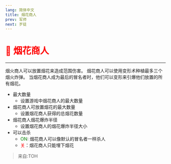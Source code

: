 ```yaml
---
lang: 简体中文
title: 烟花商人
prev: 军师
next: 歹徒
---
```


# <font color="red">🧨 <b>烟花商人</b></font> <Badge text="Support" type="tip" vertical="middle"/>

***

烟火商人可以放置烟花来造成范围伤害。 烟花商人可以使用变形术种植最多三个烟火炸弹。 当烟花商人成为最后的冒名者时，他们可以变形来引爆他们放置的所有烟花。

- 最大数量
  - 设置游戏中烟花商人的最大数量
- 烟花商人可放置烟花的最大数量
  - 设置烟花商人获得的总烟花数量
- 烟花商人烟花爆炸半径
  - 设置烟花商人的烟花爆炸半径大小
- 可以击杀
  - <font color=green>ON</font>: 烟花商人可以像默认的冒名者一样杀人
  - <font color=red>关</font>：烟花商人只能埋下烟花

> 来自:TOH
